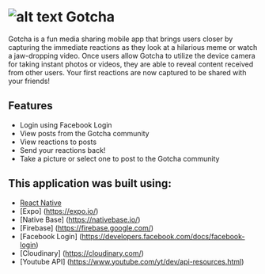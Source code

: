 # ![alt text][logo] Gotcha 

[logo]: https://github.com/eugeneyu90/gotcha/blob/master/assets/images/gotcha-logo.jpg "Gotcha - capturing reactions..."

Gotcha is a fun media sharing mobile app that brings users closer by capturing the immediate reactions as they look at a hilarious meme or watch a jaw-dropping video. Once users allow Gotcha to utilize the device camera for taking instant photos or videos, they are able to reveal content received from other users. Your first reactions are now captured to be shared with your friends!

## Features
+ Login using Facebook Login
+ View posts from the Gotcha community
+ View reactions to posts
+ Send your reactions back!
+ Take a picture or select one to post to the Gotcha community


## This application was built using:
* [React Native](https://facebook.github.io/react-native/)
* [Expo] (https://expo.io/)
* [Native Base] (https://nativebase.io/)
* [Firebase] (https://firebase.google.com/)
* [Facebook Login] (https://developers.facebook.com/docs/facebook-login)
* [Cloudinary] (https://cloudinary.com/)
* [Youtube API] (https://www.youtube.com/yt/dev/api-resources.html)
